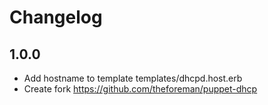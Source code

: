 # Changelog
## 1.0.0
* Add hostname to template templates/dhcpd.host.erb
* Create fork https://github.com/theforeman/puppet-dhcp

